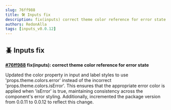 ```yaml
---
slug: 76ff988
title: 🛠️ Inputs fix
description: fix(inputs) correct theme color reference for error state
authors: RedonAlla
tags: [inputs_v0.0.12]
---
```


## 🪲 Inputs fix

**[#76ff988](https://github.com/RedonAlla/flexnative/commit/76ff988) fix(inputs): correct theme color reference for error state**

Updated the color property in input and label styles to use 'props.theme.colors.error' instead of the incorrect 'props.theme.colors.isError'. This ensures that the appropriate error color is applied when 'isError' is true, maintaining consistency across the component's error styling. Additionally, incremented the package version from 0.0.11 to 0.0.12 to reflect this change.
